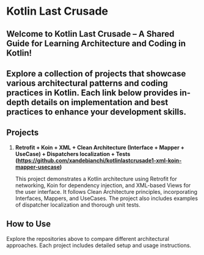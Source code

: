 # Kotlin Last Crusade

## Welcome to Kotlin Last Crusade – A Shared Guide for Learning Architecture and Coding in Kotlin!
## Explore a collection of projects that showcase various architectural patterns and coding practices in Kotlin. Each link below provides in-depth details on implementation and best practices to enhance your development skills.

## Projects
1) **Retrofit + Koin + XML + Clean Architecture (Interface + Mapper + UseCase) + Dispatchers localization + Tests (https://github.com/xandebianchi/kotlinlastcrusade1-xml-koin-mapper-usecase)**

   This project demonstrates a Kotlin architecture using Retrofit for networking, Koin for dependency injection, and XML-based Views for the user interface. It follows Clean Architecture principles, incorporating Interfaces, Mappers, and UseCases. The project also includes examples of dispatcher localization and thorough unit tests.

## How to Use

Explore the repositories above to compare different architectural approaches. Each project includes detailed setup and usage instructions.
